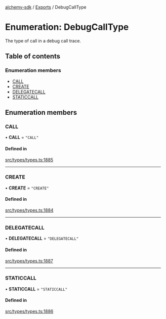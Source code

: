 [alchemy-sdk](../README.md) / [Exports](../modules.md) / DebugCallType

# Enumeration: DebugCallType

The type of call in a debug call trace.

## Table of contents

### Enumeration members

- [CALL](DebugCallType.md#call)
- [CREATE](DebugCallType.md#create)
- [DELEGATECALL](DebugCallType.md#delegatecall)
- [STATICCALL](DebugCallType.md#staticcall)

## Enumeration members

### CALL

• **CALL** = `"CALL"`

#### Defined in

[src/types/types.ts:1885](https://github.com/alchemyplatform/alchemy-sdk-js/blob/dc20ee4/src/types/types.ts#L1885)

___

### CREATE

• **CREATE** = `"CREATE"`

#### Defined in

[src/types/types.ts:1884](https://github.com/alchemyplatform/alchemy-sdk-js/blob/dc20ee4/src/types/types.ts#L1884)

___

### DELEGATECALL

• **DELEGATECALL** = `"DELEGATECALL"`

#### Defined in

[src/types/types.ts:1887](https://github.com/alchemyplatform/alchemy-sdk-js/blob/dc20ee4/src/types/types.ts#L1887)

___

### STATICCALL

• **STATICCALL** = `"STATICCALL"`

#### Defined in

[src/types/types.ts:1886](https://github.com/alchemyplatform/alchemy-sdk-js/blob/dc20ee4/src/types/types.ts#L1886)
